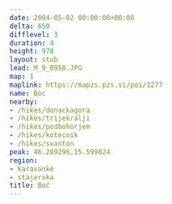 ```yaml
---
date: 2004-05-02 00:00:00+00:00
delta: 650
difflevel: 3
duration: 4
height: 978
layout: stub
lead: M_9_0958.JPG
map: 1
maplink: https://mapzs.pzs.si/poi/1277
name: Boc
nearby:
- /hikes/donackagora
- /hikes/trijekralji
- /hikes/podbohorjem
- /hikes/kotecnik
- /hikes/svanton
peak: 46.289296,15.599824
region:
- karavanke
- stajerska
title: Boč
---
```

